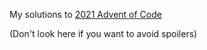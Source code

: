 My solutions to [2021 Advent of Code](https://adventofcode.com/2021)

(Don't look here if you want to avoid spoilers)
